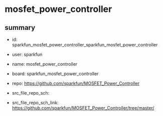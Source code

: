 # mosfet_power_controller
 
## summary 
* id: sparkfun_mosfet_power_controller_sparkfun_mosfet_power_controller
* user: sparkfun
* name: mosfet_power_controller
* board: sparkfun_mosfet_power_controller
* repo: https://github.com/sparkfun/MOSFET_Power_Controller



* src_file_repo_sch: 
* src_file_repo_sch_link: https://github.com/sparkfun/MOSFET_Power_Controller/tree/master/




